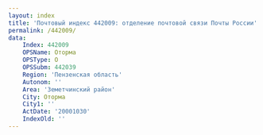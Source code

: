 ```yaml
---
layout: index
title: 'Почтовый индекс 442009: отделение почтовой связи Почты России'
permalink: /442009/
data:
    Index: 442009
    OPSName: Оторма
    OPSType: О
    OPSSubm: 442039
    Region: 'Пензенская область'
    Autonom: ''
    Area: 'Земетчинский район'
    City: Оторма
    City1: ''
    ActDate: '20001030'
    IndexOld: ''
---
```

